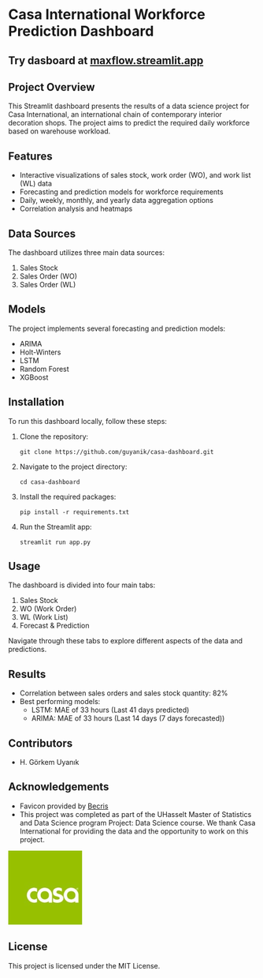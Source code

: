 # Casa International Workforce Prediction Dashboard

## Try dasboard at [maxflow.streamlit.app](https://maxflow.streamlit.app/)

## Project Overview

This Streamlit dashboard presents the results of a data science project for Casa International, an international chain of contemporary interior decoration shops. The project aims to predict the required daily workforce based on warehouse workload.

## Features

- Interactive visualizations of sales stock, work order (WO), and work list (WL) data
- Forecasting and prediction models for workforce requirements
- Daily, weekly, monthly, and yearly data aggregation options
- Correlation analysis and heatmaps

## Data Sources

The dashboard utilizes three main data sources:
1. Sales Stock
2. Sales Order (WO)
3. Sales Order (WL)

## Models

The project implements several forecasting and prediction models:
- ARIMA
- Holt-Winters
- LSTM
- Random Forest
- XGBoost

## Installation

To run this dashboard locally, follow these steps:

1. Clone the repository:
   ```
   git clone https://github.com/guyanik/casa-dashboard.git
   ```

2. Navigate to the project directory:
   ```
   cd casa-dashboard
   ```

3. Install the required packages:
   ```
   pip install -r requirements.txt
   ```

4. Run the Streamlit app:
   ```
   streamlit run app.py
   ```

## Usage

The dashboard is divided into four main tabs:
1. Sales Stock
2. WO (Work Order)
3. WL (Work List)
4. Forecast & Prediction

Navigate through these tabs to explore different aspects of the data and predictions.

## Results

- Correlation between sales orders and sales stock quantity: 82%
- Best performing models:
  - LSTM: MAE of 33 hours (Last 41 days predicted)
  - ARIMA: MAE of 33 hours (Last 14 days (7 days forecasted))

## Contributors

- H. Görkem Uyanık

## Acknowledgements

- Favicon provided by [Becris](https://www.becrisdesign.com/)
- This project was completed as part of the UHasselt Master of Statistics and Data Science program Project: Data Science course. We thank Casa International for providing the data and the opportunity to work on this project.

![Casa International Logo](images/logo.jpg)

## License

This project is licensed under the MIT License.